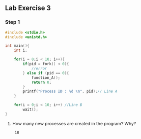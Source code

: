 ## Lab Exercise 3

### Step 1 

```c
#include <stdio.h>
#include <unistd.h>

int main(){
    int i;

    for(i = 0;i < 10; i++){
        if(pid = fork() < 0){
            //error
        } else if (pid == 0){
            function_A();
            return 0;
        }
        printf("Process ID : %d \n", pid);// Line A
    }

    for(i = 0;i < 10; i++) //Line B
        wait();
}
```
1. How many new processes are created in the program? Why?

        10
